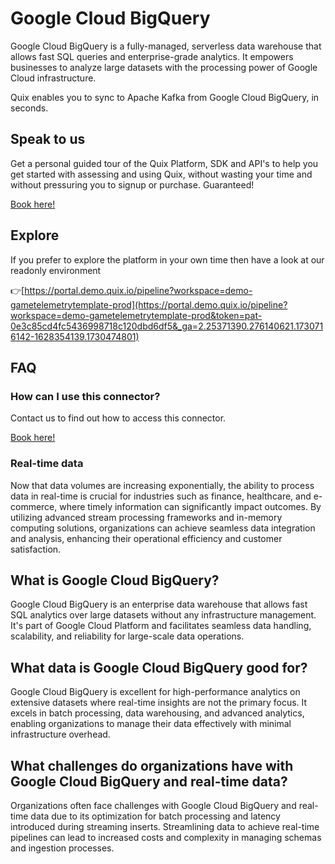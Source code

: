 <!-- START MARKDOWN -->
<!--[tech-name]-->
# Google Cloud BigQuery

<!--[ai-blurb-about-tech]-->
Google Cloud BigQuery is a fully-managed, serverless data warehouse that allows fast SQL queries and enterprise-grade analytics. It empowers businesses to analyze large datasets with the processing power of Google Cloud infrastructure.

Quix enables you to sync to Apache Kafka <span id="to_or_from">from</span> <span id="techname">Google Cloud BigQuery</span>, in seconds.

## Speak to us

Get a personal guided tour of the Quix Platform, SDK and API's to help you get started with assessing and using Quix, without wasting your time and without pressuring you to signup or purchase. Guaranteed!

[Book here!](https://quix.io/book-a-demo)

## Explore

If you prefer to explore the platform in your own time then have a look at our readonly environment

👉[https://portal.demo.quix.io/pipeline?workspace=demo-gametelemetrytemplate-prod](https://portal.demo.quix.io/pipeline?workspace=demo-gametelemetrytemplate-prod&token=pat-0e3c85cd4fc5436998718c120dbd6df5&_ga=2.25371390.276140621.1730716142-1628354139.1730474801)

## FAQ 

### How can I use this connector?

Contact us to find out how to access this connector.

[Book here!](https://quix.io/book-a-demo)

### Real-time data

Now that data volumes are increasing exponentially, the ability to process data in real-time is crucial for industries such as finance, healthcare, and e-commerce, where timely information can significantly impact outcomes. By utilizing advanced stream processing frameworks and in-memory computing solutions, organizations can achieve seamless data integration and analysis, enhancing their operational efficiency and customer satisfaction.

## What is <span id="techname">Google Cloud BigQuery</span>?

<!--[tech-seo-text]-->
Google Cloud BigQuery is an enterprise data warehouse that allows fast SQL analytics over large datasets without any infrastructure management. It's part of Google Cloud Platform and facilitates seamless data handling, scalability, and reliability for large-scale data operations.

## What data is <span id="techname">Google Cloud BigQuery</span> good for?

<!--[tech-data-seo-text]-->
Google Cloud BigQuery is excellent for high-performance analytics on extensive datasets where real-time insights are not the primary focus. It excels in batch processing, data warehousing, and advanced analytics, enabling organizations to manage their data effectively with minimal infrastructure overhead.

## What challenges do organizations have with <span id="techname">Google Cloud BigQuery</span> and real-time data?

<!--[tech-challenges-seo-text]-->
Organizations often face challenges with Google Cloud BigQuery and real-time data due to its optimization for batch processing and latency introduced during streaming inserts. Streamlining data to achieve real-time pipelines can lead to increased costs and complexity in managing schemas and ingestion processes.
<!-- END MARKDOWN -->